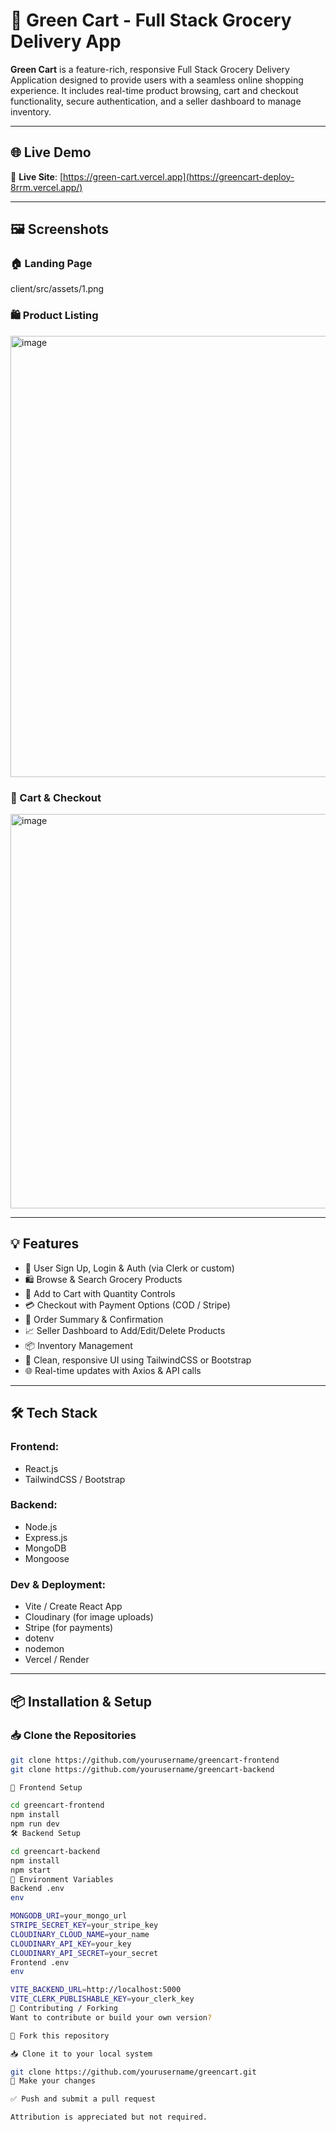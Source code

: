 # 🛒 Green Cart - Full Stack Grocery Delivery App

**Green Cart** is a feature-rich, responsive Full Stack Grocery Delivery Application designed to provide users with a seamless online shopping experience. It includes real-time product browsing, cart and checkout functionality, secure authentication, and a seller dashboard to manage inventory.

---

## 🌐 Live Demo

🔗 **Live Site**: [https://green-cart.vercel.app](https://greencart-deploy-8rrm.vercel.app/)

---

## 🖼️ Screenshots

### 🏠 Landing Page  
client/src/assets/1.png


### 🛍️ Product Listing  
[<img width="1349" height="706" alt="image" src="https://github.com/user-attachments/assets/1b23a371-3395-46c6-aa3c-7c907a1bccc3" />](https://github.com/Om20An00/greencart-deploy-public/blob/main/client/src/assets/2.png)


### 🛒 Cart & Checkout  
[<img width="1345" height="631" alt="image" src="https://github.com/user-attachments/assets/75562e2a-b83f-40a0-ab88-d6d5f97bdce2" />](https://github.com/Om20An00/greencart-deploy-public/blob/main/client/src/assets/3.png)


---

## 💡 Features

- 🔐 User Sign Up, Login & Auth (via Clerk or custom)
- 🛍️ Browse & Search Grocery Products
- 🛒 Add to Cart with Quantity Controls
- 💳 Checkout with Payment Options (COD / Stripe)
- 🧾 Order Summary & Confirmation
- 📈 Seller Dashboard to Add/Edit/Delete Products
- 📦 Inventory Management
- 🎨 Clean, responsive UI using TailwindCSS or Bootstrap
- 🌐 Real-time updates with Axios & API calls

---

## 🛠 Tech Stack

### Frontend:
- React.js  
- TailwindCSS / Bootstrap  


### Backend:
- Node.js  
- Express.js  
- MongoDB 
- Mongoose 

### Dev & Deployment:
- Vite / Create React App  
- Cloudinary (for image uploads)  
- Stripe (for payments)  
- dotenv  
- nodemon  
- Vercel / Render

---

## 📦 Installation & Setup

### 📥 Clone the Repositories

```bash
git clone https://github.com/yourusername/greencart-frontend
git clone https://github.com/yourusername/greencart-backend

🚀 Frontend Setup

cd greencart-frontend
npm install
npm run dev
🛠️ Backend Setup

cd greencart-backend
npm install
npm start
🔐 Environment Variables
Backend .env
env

MONGODB_URI=your_mongo_url
STRIPE_SECRET_KEY=your_stripe_key
CLOUDINARY_CLOUD_NAME=your_name
CLOUDINARY_API_KEY=your_key
CLOUDINARY_API_SECRET=your_secret
Frontend .env
env

VITE_BACKEND_URL=http://localhost:5000
VITE_CLERK_PUBLISHABLE_KEY=your_clerk_key
🤝 Contributing / Forking
Want to contribute or build your own version?

🍴 Fork this repository

📥 Clone it to your local system

git clone https://github.com/yourusername/greencart.git
🔧 Make your changes

✅ Push and submit a pull request

Attribution is appreciated but not required.
